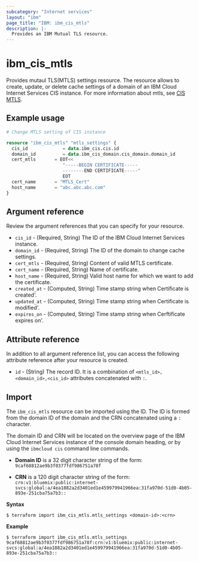 ```yaml
---
subcategory: "Internet services"
layout: "ibm"
page_title: "IBM: ibm_cis_mtls"
description: |-
  Provides an IBM Mutual TLS resource.
---
```


# ibm_cis_mtls
 Provides mutaul TLS(MTLS) settings resource. The resource allows to create, update, or delete cache settings of a domain of an IBM Cloud Internet Services CIS instance. For more information about mtls, see [CIS MTLS](https://cloud.ibm.com/docs/cis?topic=cis-mtls-features).

## Example usage

```terraform
# Change MTLS setting of CIS instance

resource "ibm_cis_mtls" "mtls_settings" {
  cis_id             = data.ibm_cis.cis.id
  domain_id          = data.ibm_cis_domain.cis_domain.domain_id
  cert_mtls       = EOT<<
                     "-----BEGIN CERTIFICATE----- 
                     --------END CERTIFICATE-----"
                     EOT
  cert_name       = "MTLS_Cert"
  host_name       = "abc.abc.abc.com"
}
```

## Argument reference

Review the argument references that you can specify for your resource. 

- `cis_id`      - (Required, String) The ID of the IBM Cloud Internet Services instance.
- `domain_id`   - (Required, String) The ID of the domain to change cache settings.
- `cert_mtls`   - (Required, String) Content of valid MTLS certificate.
- `cert_name`   - (Required, String) Name of certificate. 
- `host_name`   - (Required, String) Valid host name for which we want to add the certificate.
- `created_at`  - (Computed, String) Time stamp string when Certificate is created'.
- `updated_at`  - (Computed, String) Time stamp string when Certificate is modified'.
- `expires_on`  - (Computed, String) Time stamp string when Cerftificate expires on'.


## Attribute reference
In addition to all argument reference list, you can access the following attribute reference after your resource is created.

- `id` - (String) The record ID. It is a combination of `<mtls_id>, <domain_id>,<cis_id>` attributes concatenated with `:`.

## Import
The `ibm_cis_mtls` resource can be imported using the ID. The ID is formed from the domain ID of the domain and the CRN concatenated  using a `:` character.

The domain ID and CRN will be located on the overview page of the IBM Cloud Internet Services instance of the console domain heading, or by using the `ibmcloud cis` command line commands.

- **Domain ID** is a 32 digit character string of the form: `9caf68812ae9b3f0377fdf986751a78f`

- **CRN** is a 120 digit character string of the form: `crn:v1:bluemix:public:internet-svcs:global:a/4ea1882a2d3401ed1e459979941966ea:31fa970d-51d0-4b05-893e-251cba75a7b3::`

**Syntax**

```
$ terraform import ibm_cis_mtls.mtls_settings <domain-id>:<crn>
```

**Example**

```
$ terraform import ibm_cis_mtls.mtls_settings 9caf68812ae9b3f0377fdf986751a78f:crn:v1:bluemix:public:internet-svcs:global:a/4ea1882a2d3401ed1e459979941966ea:31fa970d-51d0-4b05-893e-251cba75a7b3::
```

